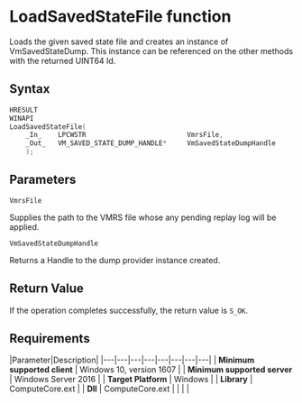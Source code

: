 # LoadSavedStateFile function

Loads the given saved state file and creates an instance of VmSavedStateDump. This instance can be referenced on the other methods with the returned UINT64 Id.

## Syntax

```C
HRESULT
WINAPI
LoadSavedStateFile(
    _In_    LPCWSTR                         VmrsFile,
    _Out_   VM_SAVED_STATE_DUMP_HANDLE*     VmSavedStateDumpHandle
    );
```

## Parameters

`VmrsFile`

Supplies the path to the VMRS file whose any pending replay log will be applied.

`VmSavedStateDumpHandle`

Returns a Handle to the dump provider instance created.

## Return Value

If the operation completes successfully, the return value is `S_OK`.

## Requirements

|Parameter|Description|
|---|---|---|---|---|---|---|---|
| **Minimum supported client** | Windows 10, version 1607 |
| **Minimum supported server** | Windows Server 2016 |
| **Target Platform** | Windows |
| **Library** | ComputeCore.ext |
| **Dll** | ComputeCore.ext |
|    |    |